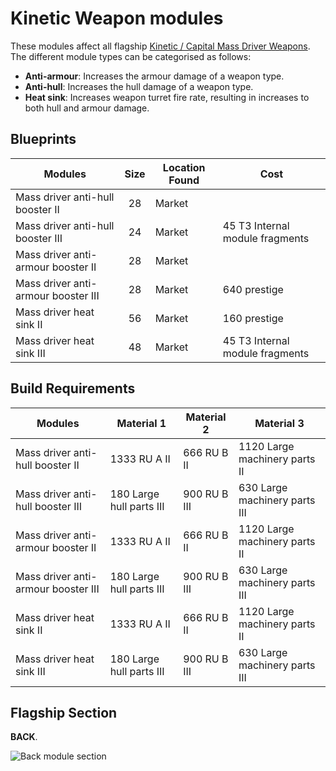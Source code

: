 # Kinetic Weapon modules

These modules affect all flagship
[Kinetic / Capital Mass Driver Weapons](../../weapons/kinetic-weapons.md). The
different module types can be categorised as follows:

* **Anti-armour**: Increases the armour damage of a weapon type.
* **Anti-hull**: Increases the hull damage of a weapon type.
* **Heat sink**: Increases weapon turret fire rate, resulting in increases to
  both hull and armour damage.

## Blueprints

|Modules                             |Size |Location Found|Cost                           |
|------------------------------------|:---:|--------------|-------------------------------|
|Mass driver anti-hull booster II    |28   |Market        |                               |
|Mass driver anti-hull booster III   |24   |Market        |45 T3 Internal module fragments|
|Mass driver anti-armour booster II  |28   |Market        |                               |
|Mass driver anti-armour booster III |28   |Market        |640 prestige                   |
|Mass driver heat sink II            |56   |Market        |160 prestige                   |
|Mass driver heat sink III           |48   |Market        |45 T3 Internal module fragments|

## Build Requirements

|Modules                             |Material 1               |Material 2    |Material 3                    |
|------------------------------------|-------------------------|--------------|------------------------------|
|Mass driver anti-hull booster II    |1333 RU A II             |666 RU B II   |1120 Large machinery parts II |
|Mass driver anti-hull booster III   |180  Large hull parts III|900 RU B III  |630  Large machinery parts III|
|Mass driver anti-armour booster II  |1333 RU A II             |666 RU B II   |1120 Large machinery parts II |
|Mass driver anti-armour booster III |180  Large hull parts III|900 RU B III  |630  Large machinery parts III|
|Mass driver heat sink II            |1333 RU A II             |666 RU B II   |1120 Large machinery parts II |
|Mass driver heat sink III           |180  Large hull parts III|900 RU B III  |630  Large machinery parts III|

## Flagship Section

**BACK**.

![Back module section](/img/modules/module-section-back.png)
